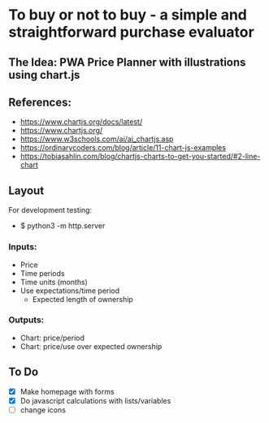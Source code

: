 # To buy or not to buy - a simple and straightforward purchase evaluator 

## The Idea: PWA Price Planner with illustrations using chart.js

## References:
- https://www.chartjs.org/docs/latest/
- https://www.chartjs.org/
- https://www.w3schools.com/ai/ai_chartjs.asp
- https://ordinarycoders.com/blog/article/11-chart-js-examples
- https://tobiasahlin.com/blog/chartjs-charts-to-get-you-started/#2-line-chart

## Layout

For development testing: 
- $ python3 -m http.server

### Inputs:
- Price
- Time periods
- Time units (months)
- Use expectations/time period
  - Expected length of ownership

### Outputs:
- Chart: price/period
- Chart: price/use over expected ownership

## To Do

- [X] Make homepage with forms
- [X] Do javascript calculations with lists/variables
- [ ] change icons
